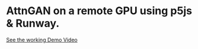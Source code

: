 # AttnGAN on a remote GPU using p5js & Runway.


[See the working Demo Video](https://www.youtube.com/watch?v=CAGRK_MNsks)
